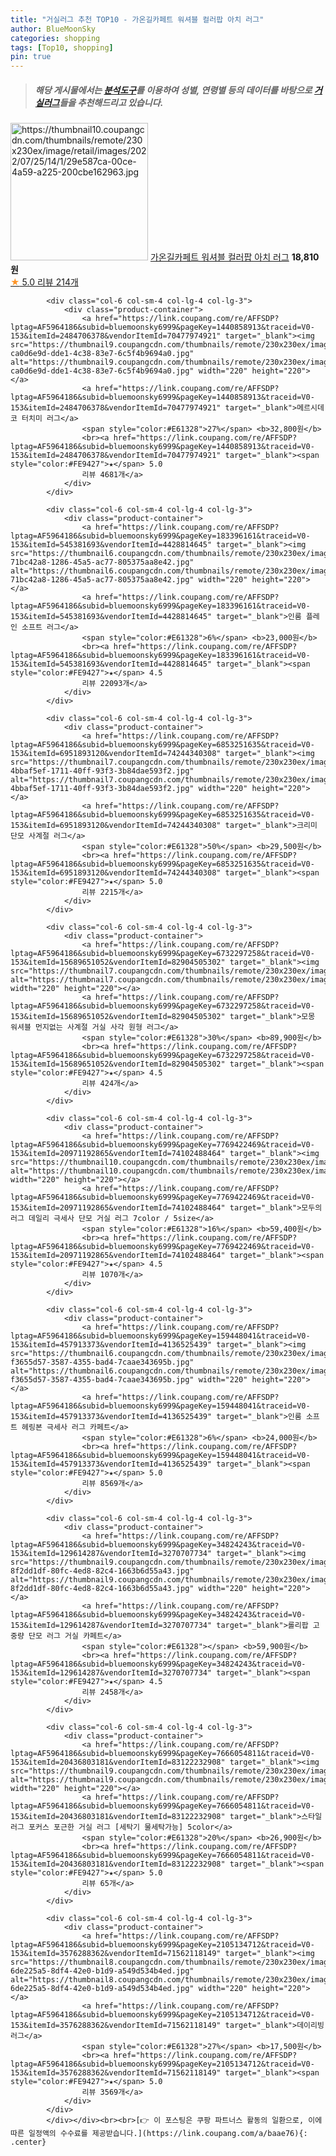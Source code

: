 ```yaml
---
title: "거실러그 추천 TOP10 - 가온길카페트 워셔블 컬러팝 아치 러그"
author: BlueMoonSky
categories: shopping
tags: [Top10, shopping]
pin: true
---
```


> ##### 해당 게시물에서는 [**분석도구**](https://itemscout.io/)를 이용하여 **성별**, **연령별** 등의 데이터를 바탕으로 [**거실러그**](https://link.coupang.com/a/baae76)들을 추천해드리고 있습니다.
<div class="container"><div class="row">
            <div class="col-6 col-sm-4 col-lg-4 col-lg-3">
                <div class="product-container">
                    <a href="https://link.coupang.com/re/AFFSDP?lptag=AF5964186&subid=bluemoonsky6999&pageKey=6667114301&traceid=V0-153&itemId=15326252149&vendorItemId=82546564692" target="_blank"><img src="https://thumbnail10.coupangcdn.com/thumbnails/remote/230x230ex/image/retail/images/2022/07/25/14/1/29e587ca-00ce-4a59-a225-200cbe162963.jpg" alt="https://thumbnail10.coupangcdn.com/thumbnails/remote/230x230ex/image/retail/images/2022/07/25/14/1/29e587ca-00ce-4a59-a225-200cbe162963.jpg" width="220" height="220"></a>
                    <a href="https://link.coupang.com/re/AFFSDP?lptag=AF5964186&subid=bluemoonsky6999&pageKey=6667114301&traceid=V0-153&itemId=15326252149&vendorItemId=82546564692" target="_blank">가온길카페트 워셔블 컬러팝 아치 러그</a>
                    <span style="color:#E61328"></span> <b>18,810원</b>
                    <br><a href="https://link.coupang.com/re/AFFSDP?lptag=AF5964186&subid=bluemoonsky6999&pageKey=6667114301&traceid=V0-153&itemId=15326252149&vendorItemId=82546564692" target="_blank"><span style="color:#FE9427">★</span> 5.0
                    리뷰 214개</a>
                </div>
            </div>
            
            <div class="col-6 col-sm-4 col-lg-4 col-lg-3">
                <div class="product-container">
                    <a href="https://link.coupang.com/re/AFFSDP?lptag=AF5964186&subid=bluemoonsky6999&pageKey=1440858913&traceid=V0-153&itemId=2484706378&vendorItemId=70477974921" target="_blank"><img src="https://thumbnail9.coupangcdn.com/thumbnails/remote/230x230ex/image/retail/images/357643833332827-ca0d6e9d-dde1-4c38-83e7-6c5f4b9694a0.jpg" alt="https://thumbnail9.coupangcdn.com/thumbnails/remote/230x230ex/image/retail/images/357643833332827-ca0d6e9d-dde1-4c38-83e7-6c5f4b9694a0.jpg" width="220" height="220"></a>
                    <a href="https://link.coupang.com/re/AFFSDP?lptag=AF5964186&subid=bluemoonsky6999&pageKey=1440858913&traceid=V0-153&itemId=2484706378&vendorItemId=70477974921" target="_blank">메르시데코 터치미 러그</a>
                    <span style="color:#E61328">27%</span> <b>32,800원</b>
                    <br><a href="https://link.coupang.com/re/AFFSDP?lptag=AF5964186&subid=bluemoonsky6999&pageKey=1440858913&traceid=V0-153&itemId=2484706378&vendorItemId=70477974921" target="_blank"><span style="color:#FE9427">★</span> 5.0
                    리뷰 4681개</a>
                </div>
            </div>
            
            <div class="col-6 col-sm-4 col-lg-4 col-lg-3">
                <div class="product-container">
                    <a href="https://link.coupang.com/re/AFFSDP?lptag=AF5964186&subid=bluemoonsky6999&pageKey=183396161&traceid=V0-153&itemId=545381693&vendorItemId=4428814645" target="_blank"><img src="https://thumbnail6.coupangcdn.com/thumbnails/remote/230x230ex/image/retail/images/1224430723018882-71bc42a8-1286-45a5-ac77-805375aa8e42.jpg" alt="https://thumbnail6.coupangcdn.com/thumbnails/remote/230x230ex/image/retail/images/1224430723018882-71bc42a8-1286-45a5-ac77-805375aa8e42.jpg" width="220" height="220"></a>
                    <a href="https://link.coupang.com/re/AFFSDP?lptag=AF5964186&subid=bluemoonsky6999&pageKey=183396161&traceid=V0-153&itemId=545381693&vendorItemId=4428814645" target="_blank">인룸 플레인 소프트 러그</a>
                    <span style="color:#E61328">6%</span> <b>23,000원</b>
                    <br><a href="https://link.coupang.com/re/AFFSDP?lptag=AF5964186&subid=bluemoonsky6999&pageKey=183396161&traceid=V0-153&itemId=545381693&vendorItemId=4428814645" target="_blank"><span style="color:#FE9427">★</span> 4.5
                    리뷰 22093개</a>
                </div>
            </div>
            
            <div class="col-6 col-sm-4 col-lg-4 col-lg-3">
                <div class="product-container">
                    <a href="https://link.coupang.com/re/AFFSDP?lptag=AF5964186&subid=bluemoonsky6999&pageKey=6853251635&traceid=V0-153&itemId=6951893120&vendorItemId=74244340308" target="_blank"><img src="https://thumbnail7.coupangcdn.com/thumbnails/remote/230x230ex/image/retail/images/5216181874519199-4bbaf5ef-1711-40ff-93f3-3b84dae593f2.jpg" alt="https://thumbnail7.coupangcdn.com/thumbnails/remote/230x230ex/image/retail/images/5216181874519199-4bbaf5ef-1711-40ff-93f3-3b84dae593f2.jpg" width="220" height="220"></a>
                    <a href="https://link.coupang.com/re/AFFSDP?lptag=AF5964186&subid=bluemoonsky6999&pageKey=6853251635&traceid=V0-153&itemId=6951893120&vendorItemId=74244340308" target="_blank">크리미 단모 사계절 러그</a>
                    <span style="color:#E61328">50%</span> <b>29,500원</b>
                    <br><a href="https://link.coupang.com/re/AFFSDP?lptag=AF5964186&subid=bluemoonsky6999&pageKey=6853251635&traceid=V0-153&itemId=6951893120&vendorItemId=74244340308" target="_blank"><span style="color:#FE9427">★</span> 5.0
                    리뷰 2215개</a>
                </div>
            </div>
            
            <div class="col-6 col-sm-4 col-lg-4 col-lg-3">
                <div class="product-container">
                    <a href="https://link.coupang.com/re/AFFSDP?lptag=AF5964186&subid=bluemoonsky6999&pageKey=6732297258&traceid=V0-153&itemId=15689651052&vendorItemId=82904505302" target="_blank"><img src="https://thumbnail7.coupangcdn.com/thumbnails/remote/230x230ex/image/vendor_inventory/3e05/9d060e82799d63d545cb163e0d51b7e2458851c9b50ceef0fe9aaf8ac28d.jpg" alt="https://thumbnail7.coupangcdn.com/thumbnails/remote/230x230ex/image/vendor_inventory/3e05/9d060e82799d63d545cb163e0d51b7e2458851c9b50ceef0fe9aaf8ac28d.jpg" width="220" height="220"></a>
                    <a href="https://link.coupang.com/re/AFFSDP?lptag=AF5964186&subid=bluemoonsky6999&pageKey=6732297258&traceid=V0-153&itemId=15689651052&vendorItemId=82904505302" target="_blank">모몽 워셔블 먼지없는 사계절 거실 사각 원형 러그</a>
                    <span style="color:#E61328">30%</span> <b>89,900원</b>
                    <br><a href="https://link.coupang.com/re/AFFSDP?lptag=AF5964186&subid=bluemoonsky6999&pageKey=6732297258&traceid=V0-153&itemId=15689651052&vendorItemId=82904505302" target="_blank"><span style="color:#FE9427">★</span> 4.5
                    리뷰 424개</a>
                </div>
            </div>
            
            <div class="col-6 col-sm-4 col-lg-4 col-lg-3">
                <div class="product-container">
                    <a href="https://link.coupang.com/re/AFFSDP?lptag=AF5964186&subid=bluemoonsky6999&pageKey=7769422469&traceid=V0-153&itemId=20971192865&vendorItemId=74102488464" target="_blank"><img src="https://thumbnail10.coupangcdn.com/thumbnails/remote/230x230ex/image/vendor_inventory/59d3/d1bb3d734e1c51e241023286eb0c44c6d402d86a81420120c8bb020218dd.jpg" alt="https://thumbnail10.coupangcdn.com/thumbnails/remote/230x230ex/image/vendor_inventory/59d3/d1bb3d734e1c51e241023286eb0c44c6d402d86a81420120c8bb020218dd.jpg" width="220" height="220"></a>
                    <a href="https://link.coupang.com/re/AFFSDP?lptag=AF5964186&subid=bluemoonsky6999&pageKey=7769422469&traceid=V0-153&itemId=20971192865&vendorItemId=74102488464" target="_blank">모두의러그 데일리 극세사 단모 거실 러그 7color / 5size</a>
                    <span style="color:#E61328">16%</span> <b>59,400원</b>
                    <br><a href="https://link.coupang.com/re/AFFSDP?lptag=AF5964186&subid=bluemoonsky6999&pageKey=7769422469&traceid=V0-153&itemId=20971192865&vendorItemId=74102488464" target="_blank"><span style="color:#FE9427">★</span> 4.5
                    리뷰 1070개</a>
                </div>
            </div>
            
            <div class="col-6 col-sm-4 col-lg-4 col-lg-3">
                <div class="product-container">
                    <a href="https://link.coupang.com/re/AFFSDP?lptag=AF5964186&subid=bluemoonsky6999&pageKey=159448041&traceid=V0-153&itemId=457913373&vendorItemId=4136525439" target="_blank"><img src="https://thumbnail6.coupangcdn.com/thumbnails/remote/230x230ex/image/retail/images/13635626555256-f3655d57-3587-4355-bad4-7caae343695b.jpg" alt="https://thumbnail6.coupangcdn.com/thumbnails/remote/230x230ex/image/retail/images/13635626555256-f3655d57-3587-4355-bad4-7caae343695b.jpg" width="220" height="220"></a>
                    <a href="https://link.coupang.com/re/AFFSDP?lptag=AF5964186&subid=bluemoonsky6999&pageKey=159448041&traceid=V0-153&itemId=457913373&vendorItemId=4136525439" target="_blank">인룸 소프트 헤링본 극세사 러그 카페트</a>
                    <span style="color:#E61328">6%</span> <b>24,000원</b>
                    <br><a href="https://link.coupang.com/re/AFFSDP?lptag=AF5964186&subid=bluemoonsky6999&pageKey=159448041&traceid=V0-153&itemId=457913373&vendorItemId=4136525439" target="_blank"><span style="color:#FE9427">★</span> 5.0
                    리뷰 8569개</a>
                </div>
            </div>
            
            <div class="col-6 col-sm-4 col-lg-4 col-lg-3">
                <div class="product-container">
                    <a href="https://link.coupang.com/re/AFFSDP?lptag=AF5964186&subid=bluemoonsky6999&pageKey=34824243&traceid=V0-153&itemId=129614287&vendorItemId=3270707734" target="_blank"><img src="https://thumbnail9.coupangcdn.com/thumbnails/remote/230x230ex/image/retail/images/4885772619054133-8f2dd1df-80fc-4ed8-82c4-1663b6d55a43.jpg" alt="https://thumbnail9.coupangcdn.com/thumbnails/remote/230x230ex/image/retail/images/4885772619054133-8f2dd1df-80fc-4ed8-82c4-1663b6d55a43.jpg" width="220" height="220"></a>
                    <a href="https://link.coupang.com/re/AFFSDP?lptag=AF5964186&subid=bluemoonsky6999&pageKey=34824243&traceid=V0-153&itemId=129614287&vendorItemId=3270707734" target="_blank">롤리팝 고중량 단모 러그 거실 카페트</a>
                    <span style="color:#E61328"></span> <b>59,900원</b>
                    <br><a href="https://link.coupang.com/re/AFFSDP?lptag=AF5964186&subid=bluemoonsky6999&pageKey=34824243&traceid=V0-153&itemId=129614287&vendorItemId=3270707734" target="_blank"><span style="color:#FE9427">★</span> 4.5
                    리뷰 2458개</a>
                </div>
            </div>
            
            <div class="col-6 col-sm-4 col-lg-4 col-lg-3">
                <div class="product-container">
                    <a href="https://link.coupang.com/re/AFFSDP?lptag=AF5964186&subid=bluemoonsky6999&pageKey=7666054811&traceid=V0-153&itemId=20436803181&vendorItemId=83122232908" target="_blank"><img src="https://thumbnail9.coupangcdn.com/thumbnails/remote/230x230ex/image/vendor_inventory/c8c8/09c593e2e1d9d7e2d148e065d834d51d32125de6ee043f24b642b2c6eb6d.jpg" alt="https://thumbnail9.coupangcdn.com/thumbnails/remote/230x230ex/image/vendor_inventory/c8c8/09c593e2e1d9d7e2d148e065d834d51d32125de6ee043f24b642b2c6eb6d.jpg" width="220" height="220"></a>
                    <a href="https://link.coupang.com/re/AFFSDP?lptag=AF5964186&subid=bluemoonsky6999&pageKey=7666054811&traceid=V0-153&itemId=20436803181&vendorItemId=83122232908" target="_blank">스타일러그 포커스 포근한 거실 러그 [세탁기 물세탁가능] 5color</a>
                    <span style="color:#E61328">20%</span> <b>26,900원</b>
                    <br><a href="https://link.coupang.com/re/AFFSDP?lptag=AF5964186&subid=bluemoonsky6999&pageKey=7666054811&traceid=V0-153&itemId=20436803181&vendorItemId=83122232908" target="_blank"><span style="color:#FE9427">★</span> 5.0
                    리뷰 65개</a>
                </div>
            </div>
            
            <div class="col-6 col-sm-4 col-lg-4 col-lg-3">
                <div class="product-container">
                    <a href="https://link.coupang.com/re/AFFSDP?lptag=AF5964186&subid=bluemoonsky6999&pageKey=2105134712&traceid=V0-153&itemId=3576288362&vendorItemId=71562118149" target="_blank"><img src="https://thumbnail8.coupangcdn.com/thumbnails/remote/230x230ex/image/retail/images/5213876828166085-6de225a5-8df4-42e0-b1d9-a549d534b4ed.jpg" alt="https://thumbnail8.coupangcdn.com/thumbnails/remote/230x230ex/image/retail/images/5213876828166085-6de225a5-8df4-42e0-b1d9-a549d534b4ed.jpg" width="220" height="220"></a>
                    <a href="https://link.coupang.com/re/AFFSDP?lptag=AF5964186&subid=bluemoonsky6999&pageKey=2105134712&traceid=V0-153&itemId=3576288362&vendorItemId=71562118149" target="_blank">데이리빙 러그</a>
                    <span style="color:#E61328">27%</span> <b>17,500원</b>
                    <br><a href="https://link.coupang.com/re/AFFSDP?lptag=AF5964186&subid=bluemoonsky6999&pageKey=2105134712&traceid=V0-153&itemId=3576288362&vendorItemId=71562118149" target="_blank"><span style="color:#FE9427">★</span> 5.0
                    리뷰 3569개</a>
                </div>
            </div>
            </div></div><br><br>[👉 이 포스팅은 쿠팡 파트너스 활동의 일환으로, 이에 따른 일정액의 수수료를 제공받습니다.](https://link.coupang.com/a/baae76){: .center}